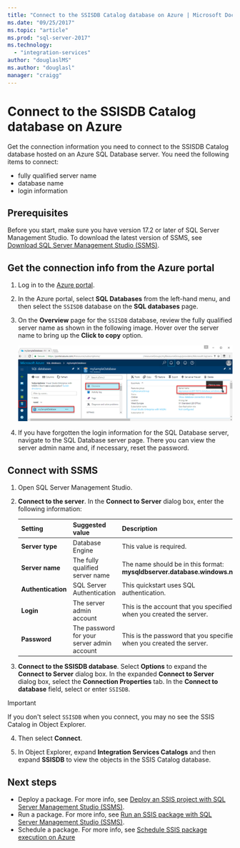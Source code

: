 ```yaml
---
title: "Connect to the SSISDB Catalog database on Azure | Microsoft Docs"
ms.date: "09/25/2017"
ms.topic: "article"
ms.prod: "sql-server-2017"
ms.technology: 
  - "integration-services"
author: "douglaslMS"
ms.author: "douglasl"
manager: "craigg"
---
```

# Connect to the SSISDB Catalog database on Azure

Get the connection information you need to connect to the SSISDB Catalog database hosted on an Azure SQL Database server. You  need the following items to connect:
- fully qualified server name
- database name
- login information 

## Prerequisites
Before you start, make sure you have version 17.2 or later of SQL Server Management Studio. To download the latest version of SSMS, see [Download SQL Server Management Studio (SSMS)](https://docs.microsoft.com/sql/ssms/download-sql-server-management-studio-ssms).

## Get the connection info from the Azure portal
1. Log in to the [Azure portal](https://portal.azure.com/).
2. In the Azure portal, select **SQL Databases** from the left-hand menu, and then select the `SSISDB` database on the **SQL databases** page. 
3. On the **Overview** page for the `SSISDB` database, review the fully qualified server name as shown in the following image. Hover over the server name to bring up the **Click to copy** option.

    ![Server connection information](media/ssis-azure-connect-to-catalog-database/server-name.png) 

4. If you have forgotten the login information for the SQL Database server, navigate to the SQL Database server page. There you can view the server admin name and, if necessary, reset the password.

## Connect with SSMS
1. Open SQL Server Management Studio.

2. **Connect to the server**. In the **Connect to Server** dialog box, enter the following information:

   | Setting       | Suggested value | Description | 
   | ------------ | ------------------ | ------------------------------------------------- | 
   | **Server type** | Database Engine | This value is required. |
   | **Server name** | The fully qualified server name | The name should be in this format: **mysqldbserver.database.windows.net**. |
   | **Authentication** | SQL Server Authentication | This quickstart uses SQL authentication. |
   | **Login** | The server admin account | This is the account that you specified when you created the server. |
   | **Password** | The password for your server admin account | This is the password that you specified when you created the server. |

3. **Connect to the SSISDB database**. Select **Options** to expand the **Connect to Server** dialog box. In the expanded **Connect to Server** dialog box, select the **Connection Properties** tab. In the **Connect to database** field, select or enter `SSISDB`.

> [!IMPORTANT]
> If you don't select `SSISDB` when you connect, you may no see the SSIS Catalog in Object Explorer.

4. Then select **Connect**.

5. In Object Explorer, expand **Integration Services Catalogs** and then expand **SSISDB** to view the objects in the SSIS Catalog database.

## Next steps
- Deploy a package. For more info, see [Deploy an SSIS project with SQL Server Management Studio (SSMS)](../ssis-quickstart-deploy-ssms.md).
- Run a package. For more info, see [Run an SSIS package with SQL Server Management Studio (SSMS)](../ssis-quickstart-run-ssms.md).
- Schedule a package. For more info, see [Schedule SSIS package execution on Azure](ssis-azure-schedule-packages.md)
